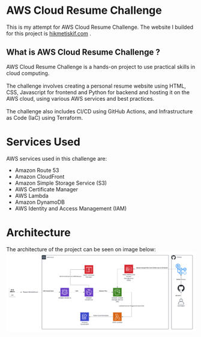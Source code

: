 # AWS Cloud Resume Challenge
This is my attempt for AWS Cloud Resume Challenge. The website I builded for this project is [hikmetiskif.com](https://hikmetiskif.com) .


## What is AWS Cloud Resume Challenge ?
AWS Cloud Resume Challenge is a hands-on project to use practical skills in cloud computing. <br><br>
The challenge involves creating a personal resume website using HTML, CSS, Javascript for frontend and Python for backend and hosting it on the AWS cloud, using various AWS services and best practices. <br><br>
The challenge also includes CI/CD using GitHub Actions, and Infrastructure as Code (IaC) using Terraform.

# Services Used
AWS services used in this challenge are:
- Amazon Route 53
- Amazon CloudFront
- Amazon Simple Storage Service (S3)
- AWS Certificate Manager
- AWS Lambda
- Amazon DynamoDB
- AWS Identity and Access Management (IAM)

# Architecture
The architecture of the project can be seen on image below:
![Project Architecture](diagram.png)
  
